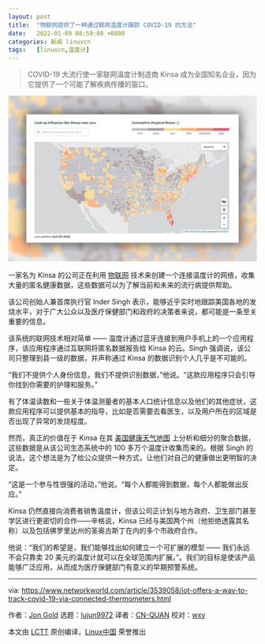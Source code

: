 ```yaml
---
layout: post
title:	"物联网提供了一种通过联网温度计跟踪 COVID-19 的方法"
date:	2022-01-09 08:59:00 +0800 
categories:	新闻 linuxcn 
tags:	[linuxcn,温度计]
---
```




> 
> COVID-19 大流行使一家联网温度计制造商 Kinsa 成为全国知名企业，因为它提供了一个可能了解疾病传播的窗口。
> 
> 
> 


![](/Asserts/Images/album/202201/09/085955u08w8d8c347x05d5.jpg)


一家名为 Kinsa 的公司正在利用 [物联网](https://www.networkworld.com/article/3207535/what-is-iot-the-internet-of-things-explained.html) 技术来创建一个连接温度计的网络，收集大量的匿名健康数据，这些数据可以为了解当前和未来的流行病提供帮助。


该公司创始人兼首席执行官 Inder Singh 表示，能够近乎实时地跟踪美国各地的发烧水平，对于广大公众以及医疗保健部门和政府的决策者来说，都可能是一条至关重要的信息。


该系统的联网技术相对简单 —— 温度计通过蓝牙连接到用户手机上的一个应用程序，该应用程序通过互联网将匿名数据报告给 Kinsa 的云。Singh 强调说，该公司只整理到县一级的数据，并声称通过 Kinsa 的数据识别个人几乎是不可能的。


“我们不提供个人身份信息，我们不提供识别数据，”他说。“这款应用程序只会引导你找到你需要的护理和服务。”


有了体温读数和一些关于体温测量者的基本人口统计信息以及他们的其他症状，这款应用程序可以提供基本的指导，比如是否需要去看医生，以及用户所在的区域是否出现了异常的发烧程度。


然而，真正的价值在于 Kinsa 在其 [美国健康天气地图](https://images.idgesg.net/images/article/2020/04/kinsa_influenza_map_2020-04-21_by_kinsa_leaflet_openstreetmap_carto_2400x1600-100839260-large.jpg?auto=webp&quality=85,70) 上分析和细分的聚合数据，这些数据是从该公司生态系统中的 100 多万个温度计收集而来的。根据 Singh 的说法，这个想法是为了给公众提供一种方式，让他们对自己的健康做出更明智的决定。


“这是一个参与性很强的活动，”他说。“每个人都能得到数据，每个人都能做出反应。”


Kinsa 仍然直接向消费者销售温度计，但该公司正计划与地方政府、卫生部门甚至学区进行更密切的合作——辛格说，Kinsa 已经与美国两个州（他拒绝透露其名称）以及包括佛罗里达州的圣奥古斯丁在内的多个市政府合作。


他说：“我们的希望是，我们能够找出如何建立一个可扩展的模型 —— 我们永远不会只靠卖 20 美元的温度计就可以在全球范围内扩展。”。我们的目标是使该产品能够广泛应用，从而成为医疗保健部门有意义的早期预警系统。




---


via: <https://www.networkworld.com/article/3539058/iot-offers-a-way-to-track-covid-19-via-connected-thermometers.html>


作者：[Jon Gold](https://www.networkworld.com/author/Jon-Gold/) 选题：[lujun9972](https://github.com/lujun9972) 译者：[CN-QUAN](https://github.com/CN-QUAN) 校对：[wxy](https://github.com/wxy)


本文由 [LCTT](https://github.com/LCTT/TranslateProject) 原创编译，[Linux中国](https://linux.cn/) 荣誉推出
